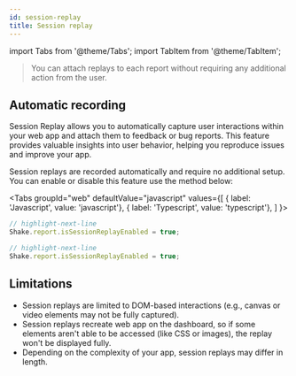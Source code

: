 ```yaml
---
id: session-replay
title: Session replay
---
```

import Tabs from '@theme/Tabs';
import TabItem from '@theme/TabItem';

>You can attach replays to each report without requiring any additional action from the user.

## Automatic recording

Session Replay allows you to automatically capture user interactions within your web app and attach them to feedback or bug reports. 
This feature provides valuable insights into user behavior, helping you reproduce issues and improve your app.

Session replays are recorded automatically and require no additional setup.
You can enable or disable this feature use the method below:

<Tabs
groupId="web"
defaultValue="javascript"
values={[
{ label: 'Javascript', value: 'javascript'},
{ label: 'Typescript', value: 'typescript'},
]
}>

<TabItem value="javascript">

```javascript title="index.js"
// highlight-next-line
Shake.report.isSessionReplayEnabled = true;
```

</TabItem>

<TabItem value="typescript">

```typescript title="index.ts"
// highlight-next-line
Shake.report.isSessionReplayEnabled = true;
```

</TabItem>
</Tabs>

## Limitations

- Session replays are limited to DOM-based interactions (e.g., canvas or video elements may not be fully captured).
- Session replays recreate web app on the dashboard, so if some elements aren't able to be accessed (like CSS or images), the replay won't be displayed fully.
- Depending on the complexity of your app, session replays may differ in length.